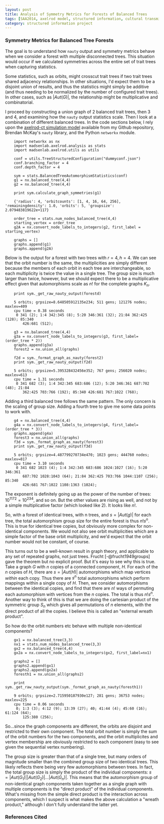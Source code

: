 ```yaml
---
layout: post
title: Analysis of Symmetry Metrics for Forests of Balanced Trees
tags: [SAA2014, axelrod model, structured information, cultural transmission, dissertation,experiments,  experiment-semanticaxelrod, analysis]
category: structured information project
---
```


### Symmetry Metrics for Balanced Tree Forests ###

The goal is to understand how `nauty` output and symmetry metrics behave when we
consider a forest with multiple disconnected trees.  This situation would occur
if we calculated symmetries across the entire set of trait trees when capturing
statistics.

Some statistics, such as orbits, might crosscut trait trees if two trait trees
shared adjacency relationships.  In other situations, I'd expect them to be a
disjoint union of results, and thus the statistics might simply be additive (and
thus needing to be normalized by the number of configured trait trees).  In
other cases, such as $|\textit{Aut}(G)|$, the relationship might be
multiplicative and combinatorial.

I proceed by constructing a union graph of 2 balanced trait trees, then 3 and 4,
and examining how the `nauty` output statistics scale.  Then I look at a
combination of different balanced trees.  In the code sections below, I rely upon the [axelrod-ct simulation model](https://github.com/mmadsen/axelrod-ct) available from my Github repository, Brendan McKay's `nauty` library, and the Python `networkx` module.   

```{.python .numberLines}
    import networkx as nx
    import madsenlab.axelrod.analysis as stats
    import madsenlab.axelrod.utils as utils

    conf = utils.TreeStructuredConfiguration("dummyconf.json")
    conf.branching_factor = 4
    conf.depth_factor = 4

    sym = stats.BalancedTreeAutomorphismStatistics(conf)
    g1 = nx.balanced_tree(4,4)
    g2 = nx.balanced_tree(4,4)

    print sym.calculate_graph_symmetries(g1)

    {'radius': 4, 'orbitcounts': [1, 4, 16, 64, 256], 'remainingdensity': 1.0, 'orbits': 5, 'groupsize': 2.079483819622e+117}

    order_tree = stats.num_nodes_balanced_tree(4,4)
    starting_vertex = order_tree 
    g2A = nx.convert_node_labels_to_integers(g2, first_label = starting_vertex)

    graphs = []
    graphs.append(g1)
    graphs.append(g2A)
```

Below is the output for a forest with two trees with $r=4, h=4$.  We can see
that the orbit number is the same, the multiplicities are simply different
because the members of each orbit in each tree are interchangeable, so each
multiplicity is twice the value in a single tree.  The group size is much larger
than twice, however, but we should expect there to be a multiplicative effect
given that automorphisms scale as $n!$ for the complete graphs $K_n$.


```{.python .numberLines}
    print sym._get_raw_nauty_output(forestd)

    5 orbits; grpsize=8.648505912135e234; 511 gens; 121276 nodes; maxlev=409
    cpu time = 0.38 seconds
     0 341 (2); 1:4 342:345 (8); 5:20 346:361 (32); 21:84 362:425 (128); 85:340
        426:681 (512);

    g3 = nx.balanced_tree(4,4)
    g3a = nx.convert_node_labels_to_integers(g3, first_label=(order_tree * 2))
    graphs.append(g3a)
    forest2 = nx.union_all(graphs)

    f2d = sym._format_graph_as_nauty(forest2)
    print sym._get_raw_nauty_output(f2d)

    5 orbits; grpsize=5.395328432456e352; 767 gens; 256020 nodes; maxlev=613
    cpu time = 1.31 seconds
     0 341 682 (3); 1:4 342:345 683:686 (12); 5:20 346:361 687:702 (48); 21:84
        362:425 703:766 (192); 85:340 426:681 767:1022 (768);
```    

Adding a third balanced tree follows the same pattern.  The only concern is the
scaling of group size.  Adding a fourth tree to give me some data points to work
with.

```{.python .numberLines}
    g4 = nx.balanced_tree(4,4)
    g4a = nx.convert_node_labels_to_integers(g4, first_label=(order_tree * 3))
    graphs.append(g4a)
    forest3 = nx.union_all(graphs)
    f3d = sym._format_graph_as_nauty(forest3)
    print sym._get_raw_nauty_output(f3d)

    5 orbits; grpsize=4.487799270734e470; 1023 gens; 444760 nodes; maxlev=817
    cpu time = 3.10 seconds
     0 341 682 1023 (4); 1:4 342:345 683:686 1024:1027 (16); 5:20 346:361
        687:702 1028:1043 (64); 21:84 362:425 703:766 1044:1107 (256); 85:340
        426:681 767:1022 1108:1363 (1024);
```

The exponent is definitely going up as the power of the number of trees:
${10^{117}}^2 = 10^{234}$, and so on.  But the other values are rising as well,
and not by a simple multiplicative factor (which looked like 2).  It looks like
$n!$.

So, with a forest of identical trees, with n trees, and $s = |\textit{Aut}(g)|$
for each tree, the total automorphism group size for the entire forest is thus
$n! s^n$.  This is true for identical tree copies, but obviously more complex
for non-identical components.  We would not also see orbit multiplicities which
are a simple factor of the base orbit multiplicity, and we'd expect that the
orbit number would not be constant, of course.

This turns out to be a well-known result in graph theory, and applicable to any set of repeated graphs, not just trees.  Frucht [-@frucht1949groups] gave the theorem but no explicit proof.  But it's easy to see why this is true.  Take a graph $G$ with $n$ copies of a connected component, $H$.  For each of the $n$ copies of $H$, there are $s = |\textit{Aut}(H)|$ automorphisms which map vertices _within_ each copy.  Thus there are $s^n$ total automorphisms which perform mappings within a single copy of $H$.  Then, we consider automorphisms between the identical copies, and find that there are $n!$ ways of permuting each automorphism with vertices from the $n$ copies.  The total is thus $n! s^n$.  Another way to think of this is that we are doing the cartesian product of the symmetric group $S_n$ which gives all permutations of $n$ elements, with the direct product of all the copies.  I believe this is called an "external wreath product".  


So how do the orbit numbers etc behave with multiple non-identical components?

```{.python .numberLines}
    gx1 = nx.balanced_tree(3,3)
    nx1 = stats.num_nodes_balanced_tree(3,3)
    gx2 = nx.balanced_tree(4,4)
    gx2a = nx.convert_node_labels_to_integers(gx2, first_label=nx1)

    graphs2 = []
    graphs2.append(gx1)
    graphs2.append(gx2a)
    foresth1 = nx.union_all(graphs2)

    print sym._get_raw_nauty_output(sym._format_graph_as_nauty(foresth1))

    9 orbits; grpsize=2.715950187930e127; 281 gens; 36753 nodes; maxlev=225
    cpu time = 0.06 seconds
     0; 1:3 (3); 4:12 (9); 13:39 (27); 40; 41:44 (4); 45:60 (16); 61:124 (64);
        125:380 (256);
```   

So...since the graph components are different, the orbits are disjoint and restricted to their own component.  The total orbit number is simply the sum of the orbit numbers for the two components, and the orbit multiplicites and vertex membership are obviously restricted to each component (easy to see given the sequential vertex numbering). 

The group size is greater than that of a single tree, but many orders of magnitude smaller than the combined group size of two identical trees.  This likely reflects there being very few automorphisms between trees.  In fact, the total group size is simply the product of the individual components: $s = |\textit{Aut}(G_1)||\textit{Aut}(G_2)|\ldots|\textit{Aut}(G_n)|$.  This means that the automorphism group of non-identical graph components taken together as a single graph with multiple components is the "direct product" of the individual components.  What's missing from the simple direct product is the interaction across components, which I suspect is what makes the above calculation a "wreath product," although I don't fully understand the latter yet.  

### References Cited ###

